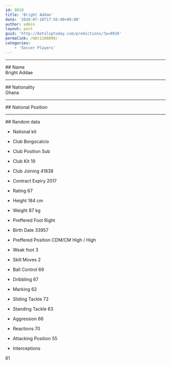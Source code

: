 ```yaml
---
id: 8010
title: 'Bright Addae'
date: '2010-07-26T17:56:40+00:00'
author: admin
layout: post
guid: 'http://betsliptoday.com/predictions/?p=8010'
permalink: /mbt1108009/
categories:
    - 'Soccer Players'
---
```


- - - - - -

\## Name  
 Bright Addae

- - - - - -

\## Nationality  
 Ghana

- - - - - -

\## National Position

- - - - - -

\## Random data

- National kit
- Club
 Borgocalcio

- Club Position
 Sub

- Club Kit
 19

- Club Joining
 41838

- Contract Expiry
 2017

- Rating
 67

- Height
 184 cm

- Weight
 87 kg

- Preffered Foot
 Right

- Birth Date
 33957

- Preffered Position
 CDM/CM High / High

- Weak foot
 3

- Skill Moves
 2

- Ball Control
 69

- Dribbling
 67

- Marking
 62

- Sliding Tackle
 72

- Standing Tackle
 63

- Aggression
 66

- Reactions
 70

- Attacking Position
 55

- Interceptions

 61